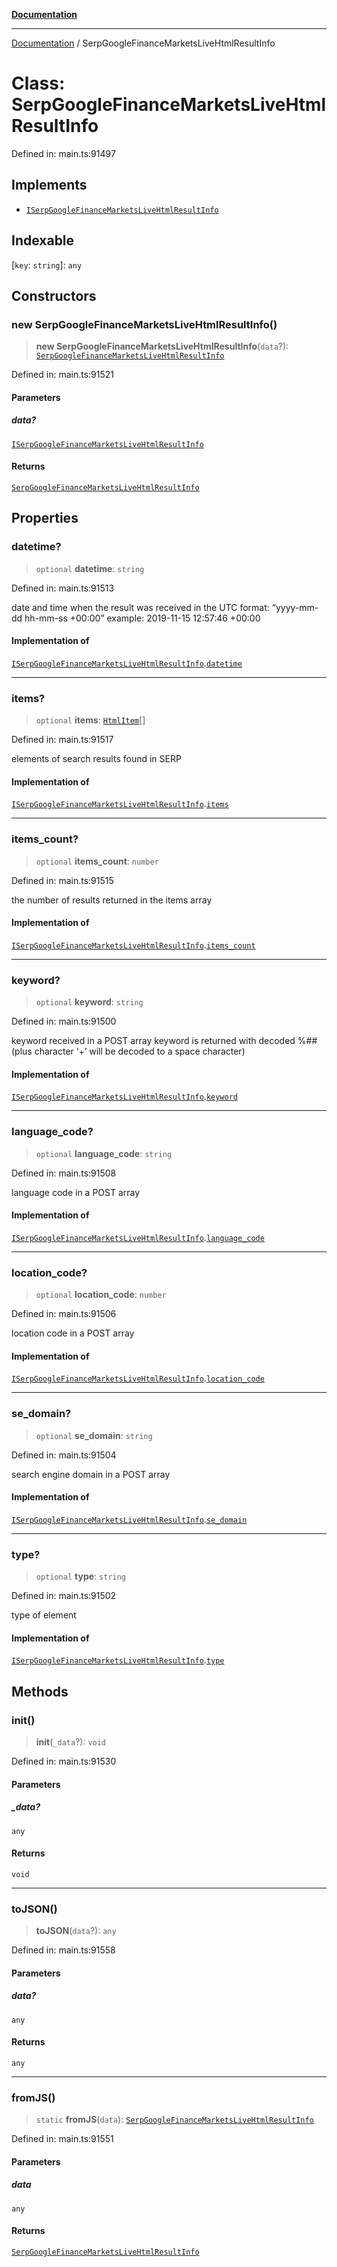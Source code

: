 [**Documentation**](../README.md)

***

[Documentation](../README.md) / SerpGoogleFinanceMarketsLiveHtmlResultInfo

# Class: SerpGoogleFinanceMarketsLiveHtmlResultInfo

Defined in: main.ts:91497

## Implements

- [`ISerpGoogleFinanceMarketsLiveHtmlResultInfo`](../interfaces/ISerpGoogleFinanceMarketsLiveHtmlResultInfo.md)

## Indexable

\[`key`: `string`\]: `any`

## Constructors

### new SerpGoogleFinanceMarketsLiveHtmlResultInfo()

> **new SerpGoogleFinanceMarketsLiveHtmlResultInfo**(`data`?): [`SerpGoogleFinanceMarketsLiveHtmlResultInfo`](SerpGoogleFinanceMarketsLiveHtmlResultInfo.md)

Defined in: main.ts:91521

#### Parameters

##### data?

[`ISerpGoogleFinanceMarketsLiveHtmlResultInfo`](../interfaces/ISerpGoogleFinanceMarketsLiveHtmlResultInfo.md)

#### Returns

[`SerpGoogleFinanceMarketsLiveHtmlResultInfo`](SerpGoogleFinanceMarketsLiveHtmlResultInfo.md)

## Properties

### datetime?

> `optional` **datetime**: `string`

Defined in: main.ts:91513

date and time when the result was received
in the UTC format: “yyyy-mm-dd hh-mm-ss +00:00”
example:
2019-11-15 12:57:46 +00:00

#### Implementation of

[`ISerpGoogleFinanceMarketsLiveHtmlResultInfo`](../interfaces/ISerpGoogleFinanceMarketsLiveHtmlResultInfo.md).[`datetime`](../interfaces/ISerpGoogleFinanceMarketsLiveHtmlResultInfo.md#datetime)

***

### items?

> `optional` **items**: [`HtmlItem`](HtmlItem.md)[]

Defined in: main.ts:91517

elements of search results found in SERP

#### Implementation of

[`ISerpGoogleFinanceMarketsLiveHtmlResultInfo`](../interfaces/ISerpGoogleFinanceMarketsLiveHtmlResultInfo.md).[`items`](../interfaces/ISerpGoogleFinanceMarketsLiveHtmlResultInfo.md#items)

***

### items\_count?

> `optional` **items\_count**: `number`

Defined in: main.ts:91515

the number of results returned in the items array

#### Implementation of

[`ISerpGoogleFinanceMarketsLiveHtmlResultInfo`](../interfaces/ISerpGoogleFinanceMarketsLiveHtmlResultInfo.md).[`items_count`](../interfaces/ISerpGoogleFinanceMarketsLiveHtmlResultInfo.md#items_count)

***

### keyword?

> `optional` **keyword**: `string`

Defined in: main.ts:91500

keyword received in a POST array
keyword is returned with decoded %## (plus character ‘+’ will be decoded to a space character)

#### Implementation of

[`ISerpGoogleFinanceMarketsLiveHtmlResultInfo`](../interfaces/ISerpGoogleFinanceMarketsLiveHtmlResultInfo.md).[`keyword`](../interfaces/ISerpGoogleFinanceMarketsLiveHtmlResultInfo.md#keyword)

***

### language\_code?

> `optional` **language\_code**: `string`

Defined in: main.ts:91508

language code in a POST array

#### Implementation of

[`ISerpGoogleFinanceMarketsLiveHtmlResultInfo`](../interfaces/ISerpGoogleFinanceMarketsLiveHtmlResultInfo.md).[`language_code`](../interfaces/ISerpGoogleFinanceMarketsLiveHtmlResultInfo.md#language_code)

***

### location\_code?

> `optional` **location\_code**: `number`

Defined in: main.ts:91506

location code in a POST array

#### Implementation of

[`ISerpGoogleFinanceMarketsLiveHtmlResultInfo`](../interfaces/ISerpGoogleFinanceMarketsLiveHtmlResultInfo.md).[`location_code`](../interfaces/ISerpGoogleFinanceMarketsLiveHtmlResultInfo.md#location_code)

***

### se\_domain?

> `optional` **se\_domain**: `string`

Defined in: main.ts:91504

search engine domain in a POST array

#### Implementation of

[`ISerpGoogleFinanceMarketsLiveHtmlResultInfo`](../interfaces/ISerpGoogleFinanceMarketsLiveHtmlResultInfo.md).[`se_domain`](../interfaces/ISerpGoogleFinanceMarketsLiveHtmlResultInfo.md#se_domain)

***

### type?

> `optional` **type**: `string`

Defined in: main.ts:91502

type of element

#### Implementation of

[`ISerpGoogleFinanceMarketsLiveHtmlResultInfo`](../interfaces/ISerpGoogleFinanceMarketsLiveHtmlResultInfo.md).[`type`](../interfaces/ISerpGoogleFinanceMarketsLiveHtmlResultInfo.md#type)

## Methods

### init()

> **init**(`_data`?): `void`

Defined in: main.ts:91530

#### Parameters

##### \_data?

`any`

#### Returns

`void`

***

### toJSON()

> **toJSON**(`data`?): `any`

Defined in: main.ts:91558

#### Parameters

##### data?

`any`

#### Returns

`any`

***

### fromJS()

> `static` **fromJS**(`data`): [`SerpGoogleFinanceMarketsLiveHtmlResultInfo`](SerpGoogleFinanceMarketsLiveHtmlResultInfo.md)

Defined in: main.ts:91551

#### Parameters

##### data

`any`

#### Returns

[`SerpGoogleFinanceMarketsLiveHtmlResultInfo`](SerpGoogleFinanceMarketsLiveHtmlResultInfo.md)
